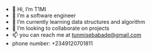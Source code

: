 - 👋 Hi, I’m T1MI
- 👀 I’m a software engineer
- 🌱 I’m currently learning data structures and algorithm
- 💞️ I’m looking to collaborate on projects
- 📫 you can reach me at tunmisebabade@gmail.com
- phone number: +2349120701811

<!---
T1MILEHIN/T1MILEHIN is a ✨ special ✨ repository because its `README.md` (this file) appears on your GitHub profile.
You can click the Preview link to take a look at your changes.
--->
